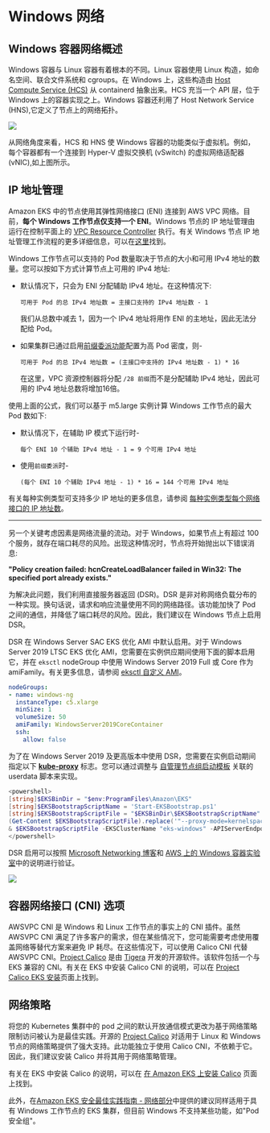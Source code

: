 # Windows 网络

## Windows 容器网络概述
Windows 容器与 Linux 容器有着根本的不同。Linux 容器使用 Linux 构造，如命名空间、联合文件系统和 cgroups。在 Windows 上，这些构造由 [Host Compute Service (HCS)](https://github.com/microsoft/hcsshim) 从 containerd 抽象出来。HCS 充当一个 API 层，位于 Windows 上的容器实现之上。Windows 容器还利用了 Host Network Service (HNS),它定义了节点上的网络拓扑。

![](./images/windows-networking.png)

从网络角度来看，HCS 和 HNS 使 Windows 容器的功能类似于虚拟机。例如，每个容器都有一个连接到 Hyper-V 虚拟交换机 (vSwitch) 的虚拟网络适配器 (vNIC),如上图所示。

## IP 地址管理
Amazon EKS 中的节点使用其弹性网络接口 (ENI) 连接到 AWS VPC 网络。目前，**每个 Windows 工作节点仅支持一个 ENI**。Windows 节点的 IP 地址管理由运行在控制平面上的 [VPC Resource Controller](https://github.com/aws/amazon-vpc-resource-controller-k8s) 执行。有关 Windows 节点 IP 地址管理工作流程的更多详细信息，可以在[这里](https://github.com/aws/amazon-vpc-resource-controller-k8s#windows-ipv4-address-management)找到。

Windows 工作节点可以支持的 Pod 数量取决于节点的大小和可用 IPv4 地址的数量。您可以按如下方式计算节点上可用的 IPv4 地址:
- 默认情况下，只会为 ENI 分配辅助 IPv4 地址。在这种情况下:
  ```
  可用于 Pod 的总 IPv4 地址数 = 主接口支持的 IPv4 地址数 - 1
  ```
  我们从总数中减去 1，因为一个 IPv4 地址将用作 ENI 的主地址，因此无法分配给 Pod。

- 如果集群已通过启用[前缀委派功能](../../networking/prefix-mode/index_windows.md)配置为高 Pod 密度，则-
  ```
  可用于 Pod 的总 IPv4 地址数 = (主接口中支持的 IPv4 地址数 - 1) * 16
  ```
  在这里，VPC 资源控制器将分配 `/28 前缀`而不是分配辅助 IPv4 地址，因此可用的 IPv4 地址总数将增加16倍。

使用上面的公式，我们可以基于 m5.large 实例计算 Windows 工作节点的最大 Pod 数如下:
- 默认情况下，在辅助 IP 模式下运行时-
  ```
  每个 ENI 10 个辅助 IPv4 地址 - 1 = 9 个可用 IPv4 地址
  ```
- 使用`前缀委派`时-
  ```
  (每个 ENI 10 个辅助 IPv4 地址 - 1) * 16 = 144 个可用 IPv4 地址
  ```

有关每种实例类型可支持多少 IP 地址的更多信息，请参阅 [每种实例类型每个网络接口的 IP 地址数](https://docs.aws.amazon.com/AWSEC2/latest/UserGuide/using-eni.html#AvailableIpPerENI)。

---

另一个关键考虑因素是网络流量的流动。对于 Windows，如果节点上有超过 100 个服务，就存在端口耗尽的风险。出现这种情况时，节点将开始抛出以下错误消息:

**"Policy creation failed: hcnCreateLoadBalancer failed in Win32: The specified port already exists."**

为解决此问题，我们利用直接服务器返回 (DSR)。DSR 是非对称网络负载分布的一种实现。换句话说，请求和响应流量使用不同的网络路径。该功能加快了 Pod 之间的通信，并降低了端口耗尽的风险。因此，我们建议在 Windows 节点上启用 DSR。

DSR 在 Windows Server SAC EKS 优化 AMI 中默认启用。对于 Windows Server 2019 LTSC EKS 优化 AMI，您需要在实例供应期间使用下面的脚本启用它，并在 `eksctl` nodeGroup 中使用 Windows Server 2019 Full 或 Core 作为 amiFamily。有关更多信息，请参阅 [eksctl 自定义 AMI](https://eksctl.io/usage/custom-ami-support/)。

```yaml
nodeGroups:
- name: windows-ng
  instanceType: c5.xlarge
  minSize: 1
  volumeSize: 50
  amiFamily: WindowsServer2019CoreContainer
  ssh:
    allow: false
```
为了在 Windows Server 2019 及更高版本中使用 DSR，您需要在实例启动期间指定以下 [**kube-proxy**](https://kubernetes.io/docs/setup/production-environment/windows/intro-windows-in-kubernetes/#load-balancing-and-services) 标志。您可以通过调整与 [自管理节点组启动模板](https://docs.aws.amazon.com/eks/latest/userguide/launch-windows-workers.html) 关联的 userdata 脚本来实现。

```powershell
<powershell>
[string]$EKSBinDir = "$env:ProgramFiles\Amazon\EKS"
[string]$EKSBootstrapScriptName = 'Start-EKSBootstrap.ps1'
[string]$EKSBootstrapScriptFile = "$EKSBinDir\$EKSBootstrapScriptName"
(Get-Content $EKSBootstrapScriptFile).replace('"--proxy-mode=kernelspace",', '"--proxy-mode=kernelspace", "--feature-gates WinDSR=true", "--enable-dsr",') | Set-Content $EKSBootstrapScriptFile 
& $EKSBootstrapScriptFile -EKSClusterName "eks-windows" -APIServerEndpoint "https://<REPLACE-EKS-CLUSTER-CONFIG-API-SERVER>" -Base64ClusterCA "<REPLACE-EKSCLUSTER-CONFIG-DETAILS-CA>" -DNSClusterIP "172.20.0.10" -KubeletExtraArgs "--node-labels=alpha.eksctl.io/cluster-name=eks-windows,alpha.eksctl.io/nodegroup-name=windows-ng-ltsc2019 --register-with-taints=" 3>&1 4>&1 5>&1 6>&1
</powershell>
```

DSR 启用可以按照 [Microsoft Networking 博客](https://techcommunity.microsoft.com/t5/networking-blog/direct-server-return-dsr-in-a-nutshell/ba-p/693710)和 [AWS 上的 Windows 容器实验室](https://catalog.us-east-1.prod.workshops.aws/workshops/1de8014a-d598-4cb5-a119-801576492564/en-US/module1-eks/lab3-handling-mixed-clusters)中的说明进行验证。

![](./images/dsr.png)

## 容器网络接口 (CNI) 选项
AWSVPC CNI 是 Windows 和 Linux 工作节点的事实上的 CNI 插件。虽然 AWSVPC CNI 满足了许多客户的需求，但在某些情况下，您可能需要考虑使用覆盖网络等替代方案来避免 IP 耗尽。在这些情况下，可以使用 Calico CNI 代替 AWSVPC CNI。[Project Calico](https://www.projectcalico.org/) 是由 [Tigera](https://www.tigera.io/) 开发的开源软件。该软件包括一个与 EKS 兼容的 CNI。有关在 EKS 中安装 Calico CNI 的说明，可以在 [Project Calico EKS 安装](https://docs.projectcalico.org/getting-started/kubernetes/managed-public-cloud/eks)页面上找到。

## 网络策略
将您的 Kubernetes 集群中的 pod 之间的默认开放通信模式更改为基于网络策略限制访问被认为是最佳实践。开源的 [Project Calico](https://www.tigera.io/tigera-products/calico/) 对适用于 Linux 和 Windows 节点的网络策略提供了强大支持。此功能独立于使用 Calico CNI，不依赖于它。因此，我们建议安装 Calico 并将其用于网络策略管理。

有关在 EKS 中安装 Calico 的说明，可以在 [在 Amazon EKS 上安装 Calico](https://docs.aws.amazon.com/eks/latest/userguide/calico.html) 页面上找到。

此外，在[Amazon EKS 安全最佳实践指南 - 网络部分](https://aws.github.io/aws-eks-best-practices/security/docs/network/)中提供的建议同样适用于具有 Windows 工作节点的 EKS 集群，但目前 Windows 不支持某些功能，如"Pod 安全组"。